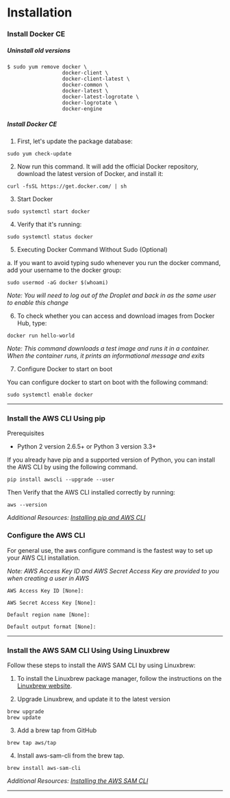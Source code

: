 # Installation

### Install Docker CE

##### Uninstall old versions

```
$ sudo yum remove docker \
                  docker-client \
                  docker-client-latest \
                  docker-common \
                  docker-latest \
                  docker-latest-logrotate \
                  docker-logrotate \
                  docker-engine

```

##### Install Docker CE

1. First, let's update the package database:

```
sudo yum check-update
```

2. Now run this command. It will add the official Docker repository, download the latest version of Docker, and install it:

```
curl -fsSL https://get.docker.com/ | sh
```

3. Start Docker

```
sudo systemctl start docker
```
4. Verify that it's running:

```
sudo systemctl status docker
```

5. Executing Docker Command Without Sudo (Optional)

a. If you want to avoid typing sudo whenever you run the docker command, add your username to the docker group:

```
sudo usermod -aG docker $(whoami)
```

*Note: You will need to log out of the Droplet and back in as the same user to enable this change*

6. To check whether you can access and download images from Docker Hub, type:

```
docker run hello-world
```

*Note: This command downloads a test image and runs it in a container. When the container runs, it prints an informational message and exits*

7. Configure Docker to start on boot

You can configure docker to start on boot with the following command:

```
sudo systemctl enable docker
```

---

### Install the AWS CLI Using pip

Prerequisites

  - Python 2 version 2.6.5+ or Python 3 version 3.3+

If you already have pip and a supported version of Python, you can install the AWS CLI by using the following command.

`pip install awscli --upgrade --user`

Then Verify that the AWS CLI installed correctly by running:

`aws --version`

*Additional Resources: [Installing pip and AWS CLI](https://docs.aws.amazon.com/cli/latest/userguide/install-linux.html)*

### Configure the AWS CLI

For general use, the aws configure command is the fastest way to set up your AWS CLI installation.

*Note: AWS Access Key ID and AWS Secret Access Key are provided to you when creating a user in AWS*

```
AWS Access Key ID [None]:

AWS Secret Access Key [None]:

Default region name [None]:

Default output format [None]:
```

---

### Install the AWS SAM CLI Using Using Linuxbrew

Follow these steps to install the AWS SAM CLI by using Linuxbrew:

1. To install the Linuxbrew package manager, follow the instructions on the [Linuxbrew website](https://docs.brew.sh/Homebrew-on-Linux).


2. Upgrade Linuxbrew, and update it to the latest version

```
brew upgrade
brew update
```

3. Add a brew tap from GitHub

`brew tap aws/tap`

4. Install aws-sam-cli from the brew tap.

`brew install aws-sam-cli`

*Additional Resources: [Installing the AWS SAM CLI](https://docs.aws.amazon.com/serverless-application-model/latest/developerguide/serverless-sam-cli-install.html)*

---

